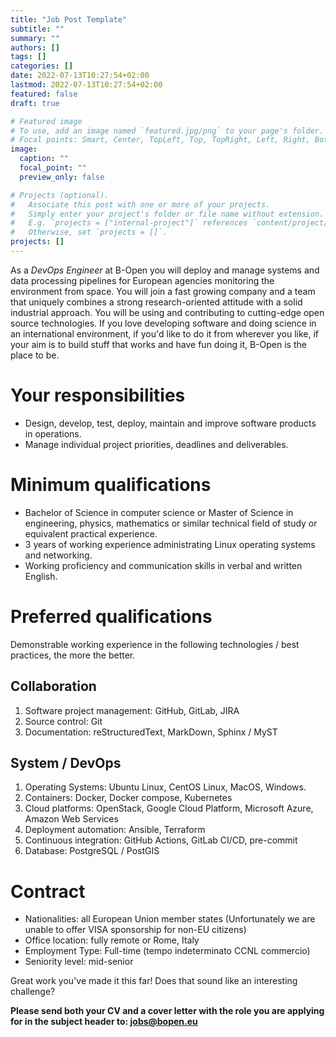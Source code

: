 ```yaml
---
title: "Job Post Template"
subtitle: ""
summary: ""
authors: []
tags: []
categories: []
date: 2022-07-13T10:27:54+02:00
lastmod: 2022-07-13T10:27:54+02:00
featured: false
draft: true

# Featured image
# To use, add an image named `featured.jpg/png` to your page's folder.
# Focal points: Smart, Center, TopLeft, Top, TopRight, Left, Right, BottomLeft, Bottom, BottomRight.
image:
  caption: ""
  focal_point: ""
  preview_only: false

# Projects (optional).
#   Associate this post with one or more of your projects.
#   Simply enter your project's folder or file name without extension.
#   E.g. `projects = ["internal-project"]` references `content/project/deep-learning/index.md`.
#   Otherwise, set `projects = []`.
projects: []
---
```


As a <!---
job title
-->
_DevOps Engineer_
at B-Open you will <!---
job short description
-->
deploy and manage systems and data processing pipelines for European agencies monitoring the environment from space. <!---
common foreword
-->
You will join a fast growing company and
a team that uniquely combines a strong research-oriented attitude with a solid industrial approach. You will be using and contributing to cutting-edge open source technologies.
If you love developing software and doing science in an international environment,
if you'd like to do it from wherever you like,
if your aim is to build stuff that works and have fun doing it,
B-Open is the place to be.

<!---
job long description
-->

# Your responsibilities

* Design, develop, test, deploy, maintain and improve software products in operations.
* Manage individual project priorities, deadlines and deliverables.


# Minimum qualifications

* Bachelor of Science in computer science or Master of Science in engineering, physics, mathematics or similar technical field of study or equivalent practical experience.
* 3 years of working experience administrating Linux operating systems and networking.
* Working proficiency and communication skills in verbal and written English.

# Preferred qualifications

Demonstrable working experience in the following technologies / best practices, the more the better.

## Collaboration

1. Software project management: GitHub, GitLab, JIRA
1. Source control: Git
1. Documentation: reStructuredText, MarkDown, Sphinx / MyST

## System / DevOps

1. Operating Systems: Ubuntu Linux, CentOS Linux, MacOS, Windows.
1. Containers: Docker, Docker compose, Kubernetes
1. Cloud platforms: OpenStack, Google Cloud Platform, Microsoft Azure, Amazon Web Services
1. Deployment automation: Ansible, Terraform 
1. Continuous integration: GitHub Actions, GitLab CI/CD, pre-commit
1. Database: PostgreSQL / PostGIS

# Contract

<!---
common closing
-->

* Nationalities: all European Union member states (Unfortunately we are unable to offer VISA sponsorship for non-EU citizens)
* Office location: fully remote or Rome, Italy
* Employment Type: Full-time (tempo indeterminato CCNL commercio)
* Seniority level: mid-senior

Great work you've made it this far!
Does that sound like an interesting challenge?

**Please send both your CV and a cover letter with the role you are applying for in the subject header to: jobs@bopen.eu**
